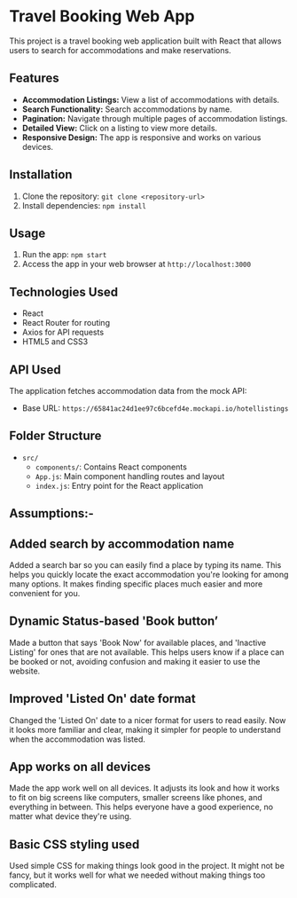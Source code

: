 # Travel Booking Web App

This project is a travel booking web application built with React that allows users to search for accommodations and make reservations.

## Features

- **Accommodation Listings:** View a list of accommodations with details.
- **Search Functionality:** Search accommodations by name.
- **Pagination:** Navigate through multiple pages of accommodation listings.
- **Detailed View:** Click on a listing to view more details.
- **Responsive Design:** The app is responsive and works on various devices.

## Installation

1. Clone the repository: `git clone <repository-url>`
2. Install dependencies: `npm install`

## Usage

1. Run the app: `npm start`
2. Access the app in your web browser at `http://localhost:3000`

## Technologies Used

- React
- React Router for routing
- Axios for API requests
- HTML5 and CSS3

## API Used

The application fetches accommodation data from the mock API:
- Base URL: `https://65841ac24d1ee97c6bcefd4e.mockapi.io/hotellistings`

## Folder Structure

- `src/`
  - `components/`: Contains React components
  - `App.js`: Main component handling routes and layout
  - `index.js`: Entry point for the React application

## Assumptions:-

## Added search by accommodation name ##
Added a search bar so you can easily find a place by typing its name. This helps you quickly locate the exact accommodation you're looking for among many options. It makes finding specific places much easier and more convenient for you.

## Dynamic Status-based 'Book button’ ##
Made a button that says 'Book Now' for available places, and 'Inactive Listing' for ones that are not available. This helps users know if a place can be booked or not, avoiding confusion and making it easier to use the website.

## Improved 'Listed On' date format ##
Changed the 'Listed On' date to a nicer format for users to read easily. Now it looks more familiar and clear, making it simpler for people to understand when the accommodation was listed.

## App works on all devices ##
Made the app work well on all devices. It adjusts its look and how it works to fit on big screens like computers, smaller screens like phones, and everything in between. This helps everyone have a good experience, no matter what device they're using.

## Basic CSS styling used ##
Used simple CSS for making things look good in the project. It might not be fancy, but it works well for what we needed without making things too complicated.

